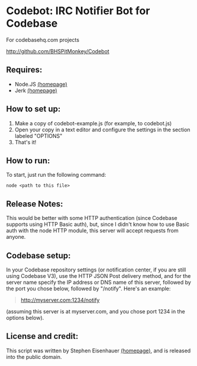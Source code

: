 Codebot: IRC Notifier Bot for Codebase
======================================

For codebasehq.com projects

http://github.com/BHSPitMonkey/Codebot

Requires:
---------

* Node.JS [(homepage)](http://nodejs.org)
* Jerk [(homepage)](http://github.com/gf3/Jerk)

How to set up:
--------------

1. Make a copy of codebot-example.js (for example, to codebot.js)
2. Open your copy in a text editor and configure the settings in the
section labeled "OPTIONS"
3. That's it!

How to run:
-----------

To start, just run the following command:

    node <path to this file>

Release Notes:
--------------

This would be better with some HTTP authentication
(since Codebase supports using HTTP Basic auth), but,
since I didn't know how to use Basic auth with the node
HTTP module, this server will accept requests from anyone.

Codebase setup:
---------------

In your Codebase repository settings (or notification center, if 
you are still using Codebase V3), use the HTTP JSON Post
delivery method, and for the server name specify the IP
address or DNS name of this server, followed by the port
you chose below, followed by "/notify".  Here's an example:

> http://myserver.com:1234/notify 

(assuming this server is at myserver.com, and you chose port 1234
in the options below).

License and credit:
-------------------

This script was written by
Stephen Eisenhauer [(homepage)](http://stepheneisenhauer.com), and is
released into the public domain.
